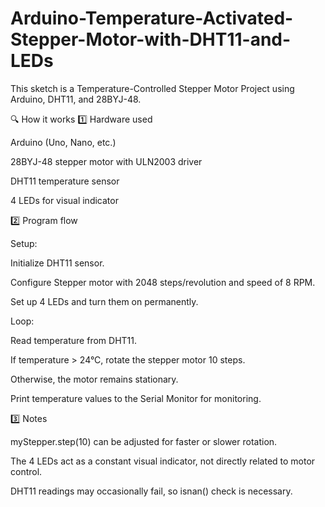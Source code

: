 # Arduino-Temperature-Activated-Stepper-Motor-with-DHT11-and-LEDs
This sketch is a Temperature-Controlled Stepper Motor Project using Arduino, DHT11, and 28BYJ-48.

🔍 How it works
1️⃣ Hardware used

Arduino (Uno, Nano, etc.)

28BYJ-48 stepper motor with ULN2003 driver

DHT11 temperature sensor

4 LEDs for visual indicator

2️⃣ Program flow

Setup:

Initialize DHT11 sensor.

Configure Stepper motor with 2048 steps/revolution and speed of 8 RPM.

Set up 4 LEDs and turn them on permanently.

Loop:

Read temperature from DHT11.

If temperature > 24°C, rotate the stepper motor 10 steps.

Otherwise, the motor remains stationary.

Print temperature values to the Serial Monitor for monitoring.

3️⃣ Notes

myStepper.step(10) can be adjusted for faster or slower rotation.

The 4 LEDs act as a constant visual indicator, not directly related to motor control.

DHT11 readings may occasionally fail, so isnan() check is necessary.
